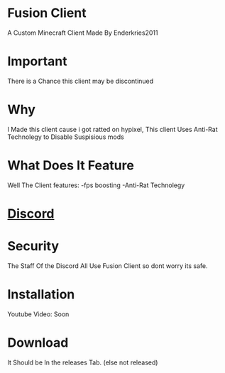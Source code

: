 # Fusion Client
A Custom Minecraft Client Made By Enderkries2011

# Important
There is a Chance this client may be discontinued

# Why
I Made this client cause i got ratted on hypixel, This client Uses Anti-Rat Technolegy to Disable Suspisious mods

# What Does It Feature
Well The Client features:
-fps boosting
-Anti-Rat Technolegy

# [Discord](https://discord.gg/4fjty9XGVv)

# Security
The Staff Of the Discord All Use Fusion Client so dont worry its safe.

# Installation 
Youtube Video: Soon

# Download
It Should be In the releases Tab. (else not released)
